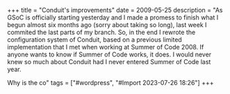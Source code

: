 +++
title = "Conduit's improvements"
date = 2009-05-25
description = "As GSoC is officially starting yesterday and I made a promess to finish what I begun almost six months ago (sorry about taking so long), last week I commited the last parts of my branch. So, in the end I rewrote the configuration system of Conduit, based on a previous limited implementation that I met when working at Summer of Code 2008. If anyone wants to know if Summer of Code works, it does. I would never knew so much about Conduit had I never entered Summer of Code last year.


Why is the co"
tags = ["#wordpress", "#Import 2023-07-26 18:26"]
+++

